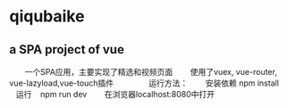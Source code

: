 # qiqubaike
## a SPA project of vue

        一个SPA应用，主要实现了精选和视频页面
        使用了vuex, vue-router, vue-lazyload,vue-touch插件
        
        运行方法：
        安装依赖 npm install
        运行    npm run dev
        在浏览器localhost:8080中打开
